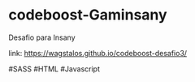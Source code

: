 # codeboost-Gaminsany

Desafio para Insany 

link: https://wagstalos.github.io/codeboost-desafio3/

#SASS
#HTML
#Javascript
